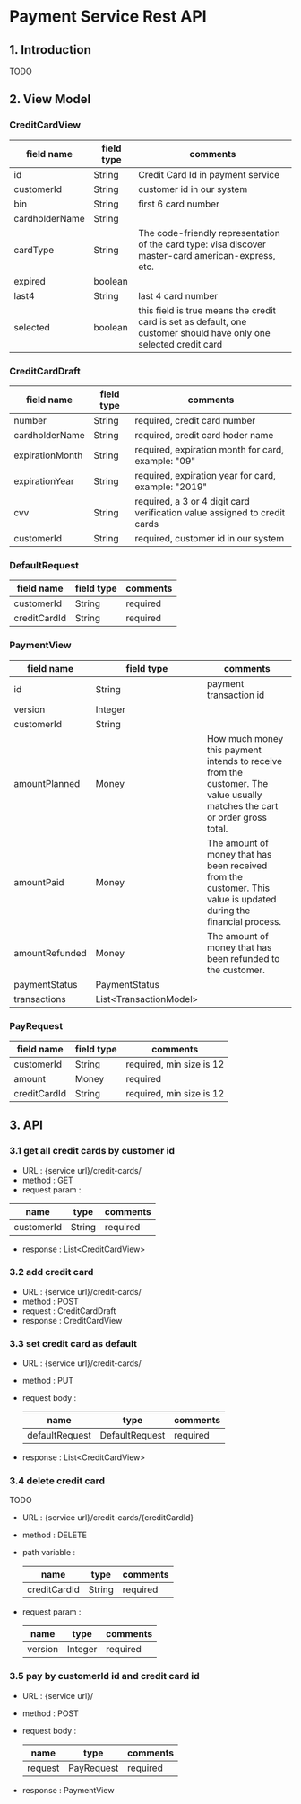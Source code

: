 # Payment Service Rest API

## 1. Introduction

TODO

## 2. View Model

### CreditCardView

| field name | field type | comments |
|-----|------|-----|
| id | String | Credit Card Id in payment service |
| customerId | String | customer id in our system |
| bin | String | first 6 card number |
| cardholderName | String | |
| cardType | String | The code-friendly representation of the card type: visa discover master-card american-express, etc. |
| expired | boolean | |
| last4 | String | last 4 card number |
| selected | boolean | this field is true means the credit card is set as default, one customer should have only one selected credit card |

### CreditCardDraft

| field name | field type | comments |
|-----|------|-----|
| number | String | required, credit card number |
| cardholderName | String | required, credit card hoder name |
| expirationMonth | String | required, expiration month for card, example: "09" |
| expirationYear | String | required, expiration year for card, example: "2019" |
| cvv | String | required, a 3 or 4 digit card verification value assigned to credit cards|
| customerId | String | required, customer id in our system |

### DefaultRequest

| field name | field type | comments |
|-----|------|-----|
| customerId | String | required |
| creditCardId | String | required |

### PaymentView

| field name | field type | comments |
|-----|------|-----|
| id | String | payment transaction id |
| version | Integer | |
| customerId | String | |
| amountPlanned | Money |  How much money this payment intends to receive from the customer. The value usually matches the cart or order gross total. |
| amountPaid | Money |  The amount of money that has been received from the customer. This value is updated during the financial process. |
| amountRefunded | Money |  The amount of money that has been refunded to the customer. |
| paymentStatus | PaymentStatus | |
| transactions | List\<TransactionModel\> | |

### PayRequest

| field name | field type | comments |
|-----|------|-----|
| customerId | String | required, min size is 12 |
| amount | Money | required |
| creditCardId | String | required, min size is 12 |

## 3. API

### 3.1 get all credit cards by customer id

* URL : {service url}/credit-cards/
* method : GET
* request param :

 | name | type | comments |
 |-|-|-|
 | customerId | String | required |

* response : List\<CreditCardView\>

### 3.2 add credit card

* URL : {service url}/credit-cards/
* method : POST
* request : CreditCardDraft
* response : CreditCardView

### 3.3 set credit card as default

* URL : {service url}/credit-cards/
* method : PUT
* request body :

   | name | type | comments |
   |-|-|-|
   | defaultRequest | DefaultRequest | required |

* response : List\<CreditCardView\>

### 3.4 delete credit card

TODO

* URL : {service url}/credit-cards/{creditCardId}
* method : DELETE
* path variable :

  | name | type | comments |
  |-|-|-|
  | creditCardId | String | required |

* request param :

  | name | type | comments |
  |-|-|-|
  | version | Integer | required |

### 3.5 pay by customerId id and credit card id

* URL : {service url}/
* method : POST
* request body :

  | name | type | comments |
  |-|-|-|
  | request | PayRequest | required |

* response : PaymentView